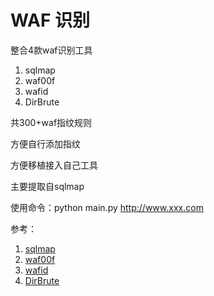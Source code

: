 # WAF 识别

整合4款waf识别工具

1. sqlmap
2. waf00f
3. wafid
4. DirBrute



共300+waf指纹规则

方便自行添加指纹

方便移植接入自己工具

主要提取自sqlmap

使用命令：python main.py http://www.xxx.com



参考：

1. [sqlmap](<https://github.com/sqlmapproject/sqlmap>)
2. [waf00f](<https://github.com/EnableSecurity/wafw00f>)
3. [wafid](<https://github.com/CSecGroup/wafid>)
4. [DirBrute](<https://github.com/Xyntax/DirBrute>)